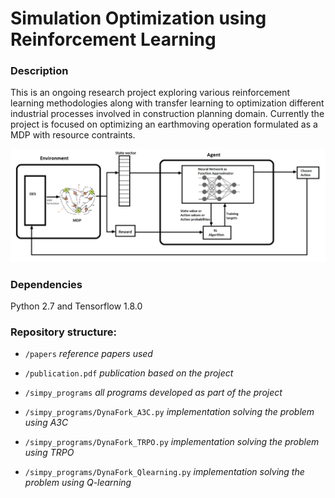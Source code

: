 # Simulation Optimization using Reinforcement Learning

### Description
This is an ongoing research project exploring various reinforcement learning methodologies along with transfer learning to optimization different industrial processes involved in construction planning domain. Currently the project is focused on optimizing an earthmoving operation formulated as a MDP with resource contraints.

![Alt text](simpy_programs/results/meth.png?raw=true "Title")

### Dependencies 
Python 2.7 and Tensorflow 1.8.0

### Repository structure:

- `/papers`                                 *reference papers used*

- `/publication.pdf`                        *publication based on the project*

- `/simpy_programs`                         *all programs developed as part of the project*

- `/simpy_programs/DynaFork_A3C.py`         *implementation solving the problem using A3C*

- `/simpy_programs/DynaFork_TRPO.py`        *implementation solving the problem using TRPO*

- `/simpy_programs/DynaFork_Qlearning.py`   *implementation solving the problem using Q-learning*
